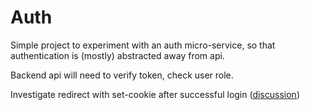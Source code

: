 # Auth

Simple project to experiment with an auth micro-service,
so that authentication is (mostly) abstracted away from api.

Backend api will need to verify token, check user role.

Investigate redirect with set-cookie after successful login
([discussion](https://stackoverflow.com/questions/4694089/sending-browser-cookies-during-a-302-redirect))